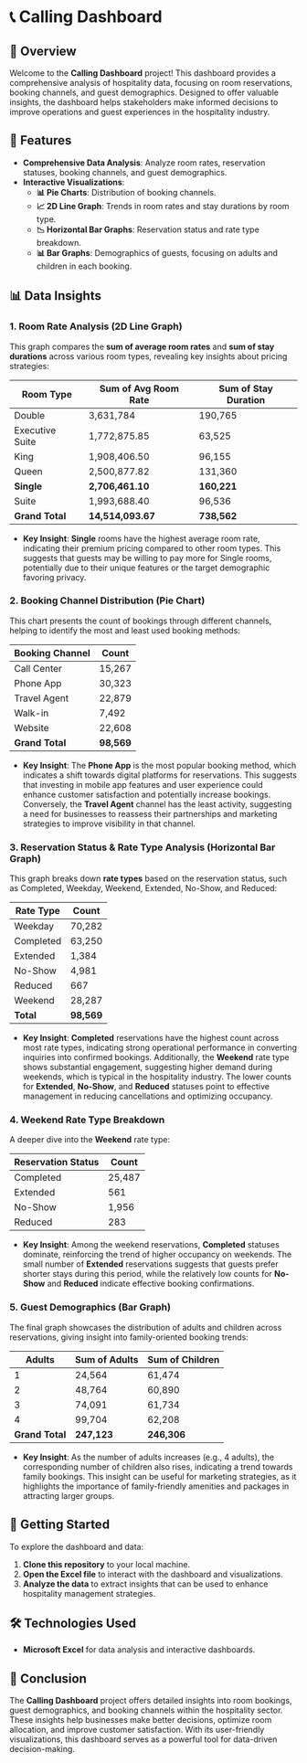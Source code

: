 # 📞 Calling Dashboard

## 🌟 Overview
Welcome to the **Calling Dashboard** project! This dashboard provides a comprehensive analysis of hospitality data, focusing on room reservations, booking channels, and guest demographics. Designed to offer valuable insights, the dashboard helps stakeholders make informed decisions to improve operations and guest experiences in the hospitality industry.

## 🚀 Features
- **Comprehensive Data Analysis**: Analyze room rates, reservation statuses, booking channels, and guest demographics.
- **Interactive Visualizations**: 
  - **📊 Pie Charts**: Distribution of booking channels.
  - **📈 2D Line Graph**: Trends in room rates and stay durations by room type.
  - **📉 Horizontal Bar Graphs**: Reservation status and rate type breakdown.
  - **📊 Bar Graphs**: Demographics of guests, focusing on adults and children in each booking.

## 📊 Data Insights

### 1. **Room Rate Analysis (2D Line Graph)**
This graph compares the **sum of average room rates** and **sum of stay durations** across various room types, revealing key insights about pricing strategies:

| **Room Type**       | **Sum of Avg Room Rate** | **Sum of Stay Duration** |
|---------------------|--------------------------|--------------------------|
| Double              | 3,631,784                | 190,765                  |
| Executive Suite     | 1,772,875.85             | 63,525                   |
| King                | 1,908,406.50             | 96,155                   |
| Queen               | 2,500,877.82             | 131,360                  |
| **Single**          | **2,706,461.10**         | **160,221**              |
| Suite               | 1,993,688.40             | 96,536                   |
| **Grand Total**     | **14,514,093.67**        | **738,562**              |

- **Key Insight**: **Single** rooms have the highest average room rate, indicating their premium pricing compared to other room types. This suggests that guests may be willing to pay more for Single rooms, potentially due to their unique features or the target demographic favoring privacy.

### 2. **Booking Channel Distribution (Pie Chart)**
This chart presents the count of bookings through different channels, helping to identify the most and least used booking methods:

| **Booking Channel** | **Count**   |
|---------------------|-------------|
| Call Center         | 15,267      |
| Phone App           | 30,323      |
| Travel Agent        | 22,879      |
| Walk-in             | 7,492       |
| Website             | 22,608      |
| **Grand Total**     | **98,569**  |

- **Key Insight**: The **Phone App** is the most popular booking method, which indicates a shift towards digital platforms for reservations. This suggests that investing in mobile app features and user experience could enhance customer satisfaction and potentially increase bookings. Conversely, the **Travel Agent** channel has the least activity, suggesting a need for businesses to reassess their partnerships and marketing strategies to improve visibility in that channel.

### 3. **Reservation Status & Rate Type Analysis (Horizontal Bar Graph)**
This graph breaks down **rate types** based on the reservation status, such as Completed, Weekday, Weekend, Extended, No-Show, and Reduced:

| **Rate Type**       | **Count**   |
|---------------------|-------------|
| Weekday             | 70,282      |
| Completed           | 63,250      |
| Extended            | 1,384       |
| No-Show             | 4,981       |
| Reduced             | 667         |
| Weekend             | 28,287      |
| **Total**           | **98,569**  |

- **Key Insight**: **Completed** reservations have the highest count across most rate types, indicating strong operational performance in converting inquiries into confirmed bookings. Additionally, the **Weekend** rate type shows substantial engagement, suggesting higher demand during weekends, which is typical in the hospitality industry. The lower counts for **Extended**, **No-Show**, and **Reduced** statuses point to effective management in reducing cancellations and optimizing occupancy.

### 4. **Weekend Rate Type Breakdown**
A deeper dive into the **Weekend** rate type:

| **Reservation Status** | **Count**   |
|------------------------|-------------|
| Completed              | 25,487      |
| Extended               | 561         |
| No-Show                | 1,956       |
| Reduced                | 283         |

- **Key Insight**: Among the weekend reservations, **Completed** statuses dominate, reinforcing the trend of higher occupancy on weekends. The small number of **Extended** reservations suggests that guests prefer shorter stays during this period, while the relatively low counts for **No-Show** and **Reduced** indicate effective booking confirmations.

### 5. **Guest Demographics (Bar Graph)**
The final graph showcases the distribution of adults and children across reservations, giving insight into family-oriented booking trends:

| **Adults**   | **Sum of Adults** | **Sum of Children** |
|--------------|-------------------|---------------------|
| 1            | 24,564            | 61,474              |
| 2            | 48,764            | 60,890              |
| 3            | 74,091            | 61,734              |
| 4            | 99,704            | 62,208              |
| **Grand Total** | **247,123**     | **246,306**         |

- **Key Insight**: As the number of adults increases (e.g., 4 adults), the corresponding number of children also rises, indicating a trend towards family bookings. This insight can be useful for marketing strategies, as it highlights the importance of family-friendly amenities and packages in attracting larger groups.

## 🚀 Getting Started
To explore the dashboard and data:
1. **Clone this repository** to your local machine.
2. **Open the Excel file** to interact with the dashboard and visualizations.
3. **Analyze the data** to extract insights that can be used to enhance hospitality management strategies.

## 🛠️ Technologies Used
- **Microsoft Excel** for data analysis and interactive dashboards.

## 🎉 Conclusion
The **Calling Dashboard** project offers detailed insights into room bookings, guest demographics, and booking channels within the hospitality sector. These insights help businesses make better decisions, optimize room allocation, and improve customer satisfaction. With its user-friendly visualizations, this dashboard serves as a powerful tool for data-driven decision-making.
